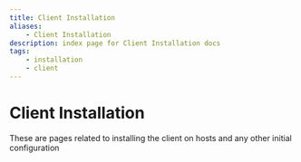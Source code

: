```yaml
---
title: Client Installation
aliases:
    - Client Installation
description: index page for Client Installation docs
tags:
    - installation
    - client
---
```

# Client Installation

These are pages related to installing the client on hosts and any other initial configuration
